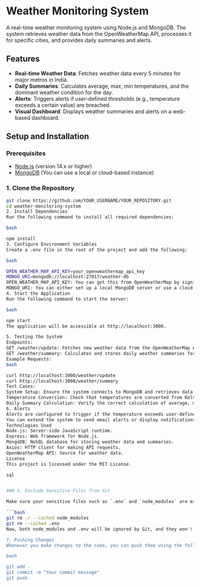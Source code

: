 # Weather Monitoring System

A real-time weather monitoring system using Node.js and MongoDB. The system retrieves weather data from the OpenWeatherMap API, processes it for specific cities, and provides daily summaries and alerts.

## Features
- **Real-time Weather Data**: Fetches weather data every 5 minutes for major metros in India.
- **Daily Summaries**: Calculates average, max, min temperatures, and the dominant weather condition for the day.
- **Alerts**: Triggers alerts if user-defined thresholds (e.g., temperature exceeds a certain value) are breached.
- **Visual Dashboard**: Displays weather summaries and alerts on a web-based dashboard.

## Setup and Installation

### Prerequisites
- [Node.js](https://nodejs.org/) (version 14.x or higher)
- [MongoDB](https://www.mongodb.com/) (You can use a local or cloud-based instance)

### 1. Clone the Repository
```bash
git clone https://github.com/YOUR_USERNAME/YOUR_REPOSITORY.git
cd weather-monitoring-system
2. Install Dependencies
Run the following command to install all required dependencies:

bash

npm install
3. Configure Environment Variables
Create a .env file in the root of the project and add the following:

bash

OPEN_WEATHER_MAP_API_KEY=your_openweathermap_api_key
MONGO_URI=mongodb://localhost:27017/weather-db
OPEN_WEATHER_MAP_API_KEY: You can get this from OpenWeatherMap by signing up for a free account.
MONGO_URI: You can either set up a local MongoDB server or use a cloud service like MongoDB Atlas.
4. Start the Application
Run the following command to start the server:

bash

npm start
The application will be accessible at http://localhost:3000.

5. Testing the System
Endpoints:
GET /weather/update: Fetches new weather data from the OpenWeatherMap API for all configured cities and saves it to the database.
GET /weather/summary: Calculates and stores daily weather summaries for each city.
Example Requests:
bash

curl http://localhost:3000/weather/update
curl http://localhost:3000/weather/summary
Test Cases:
System Setup: Ensure the system connects to MongoDB and retrieves data from OpenWeatherMap.
Temperature Conversion: Check that temperatures are converted from Kelvin to Celsius/Fahrenheit based on configuration.
Daily Summary Calculation: Verify the correct calculation of average, max, and min temperatures, and the dominant weather condition.
6. Alerts
Alerts are configured to trigger if the temperature exceeds user-defined thresholds.
You can extend the system to send email alerts or display notifications.
Technologies Used
Node.js: Server-side JavaScript runtime.
Express: Web framework for Node.js.
MongoDB: NoSQL database for storing weather data and summaries.
Axios: HTTP client for making API requests.
OpenWeatherMap API: Source for weather data.
License
This project is licensed under the MIT License.

sql


### 6. Exclude Sensitive Files from Git

Make sure your sensitive files such as `.env` and `node_modules` are excluded from being tracked in the repository:

```bash
git rm -r --cached node_modules
git rm --cached .env
Now, both node_modules and .env will be ignored by Git, and they won't be pushed to GitHub.

7. Pushing Changes
Whenever you make changes to the code, you can push them using the following commands:

bash

git add .
git commit -m "Your commit message"
git push
